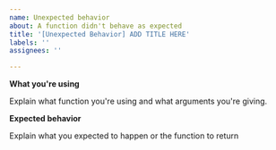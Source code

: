 ```yaml
---
name: Unexpected behavior
about: A function didn't behave as expected
title: '[Unexpected Behavior] ADD TITLE HERE'
labels: ''
assignees: ''

---
```


<!---
Before doing such issue, please make sure you're using the latest version of the game.
-->

**What you're using**

Explain what function you're using and what arguments you're giving.

**Expected behavior**

Explain what you expected to happen or the function to return
